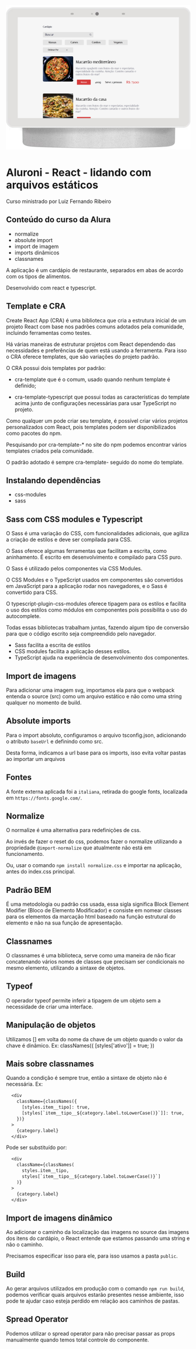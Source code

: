 <h1 align="center">
  <img alt="Aluroni" title="#Aluroni" src="./src/assets/banner.png" />
</h1>

# Aluroni - React - lidando com arquivos estáticos

Curso ministrado por Luiz Fernando Ribeiro

## Conteúdo do curso da Alura

- normalize
- absolute import
- import de imagem
- imports dinâmicos
- classnames

A aplicação é um cardápio de restaurante, separados em abas de acordo com os tipos de alimentos.

Desenvolvido com react e typescript.

## Template e CRA

Create React App (CRA) é uma biblioteca que cria a estrutura inicial de um projeto React com base nos padrões comuns adotados pela comunidade, incluindo ferramentas como testes.

Há várias maneiras de estruturar projetos com React dependendo das necessidades e preferências de quem está usando a ferramenta. Para isso o CRA oferece templates, que são variações do projeto padrão.

O CRA possui dois templates por padrão:

- cra-template que é o comum, usado quando nenhum template é definido;

- cra-template-typescript que possui todas as características do template acima junto de configurações necessárias para usar TypeScript no projeto.

Como qualquer um pode criar seu template, é possível criar vários projetos personalizados com React, pois templates podem ser disponibilizados como pacotes do npm.

Pesquisando por cra-template-\* no site do npm podemos encontrar vários templates criados pela comunidade.

O padrão adotado é sempre cra-template- seguido do nome do template.

## Instalando dependências

- css-modules
- sass

## Sass com CSS modules e Typescript

O Sass é uma variação do CSS, com funcionalidades adicionais, que agiliza a criação de estilos e deve ser compilada para CSS.

O Sass oferece algumas ferramentas que facilitam a escrita, como aninhamento. É escrito em desenvolvimento e compilado para CSS puro.

O Sass é utilizado pelos componentes via CSS Modules.

O CSS Modules e o TypeScript usados em componentes são convertidos em JavaScript para a aplicação rodar nos navegadores, e o Sass é convertido para CSS.

O typescript-plugin-css-modules oferece tipagem para os estilos e facilita o uso dos estilos como módulos em componentes pois possibilita o uso do autocomplete.

Todas essas bibliotecas trabalham juntas, fazendo algum tipo de conversão para que o código escrito seja compreendido pelo navegador.

- Sass facilita a escrita de estilos
- CSS modules facilita a aplicação desses estilos.
- TypeScript ajuda na experiência de desenvolvimento dos componentes.

## Import de imagens

Para adicionar uma imagem svg, importamos ela para que o webpack entenda o source (src) como um arquivo estático e não como uma string qualquer no momento de build.

## Absolute imports

Para o import absoluto, configuramos o arquivo tsconfig.json, adicionando o atributo `baseUrl` e definindo como src.

Desta forma, indicamos a url base para os imports, isso evita voltar pastas ao importar um arquivos

## Fontes

A fonte externa aplicada foi a `italiana`, retirada do google fonts, localizada em `https://fonts.google.com/`.

## Normalize

O normalize é uma alternativa para redefinições de css.

Ao invés de fazer o reset do css, podemos fazer o normalize utilizando a propriedade `@import-normalize` que atualmente não está em funcionamento.

Ou, usar o comando `npm install normalize.css` e importar na aplicação, antes do index.css principal.

## Padrão BEM

É uma metodologia ou padrão css usada, essa sigla significa Block Element Modifier (Bloco de Elemento Modificador) e consiste em nomear classes para os elementos da marcação html baseado na função estrutural do elemento e não na sua função de apresentação.

## Classnames

O classnames é uma biblioteca, serve como uma maneira de não ficar concatenando vários nomes de classes que precisam ser condicionais no mesmo elemento, utilizando a sintaxe de objetos.

## Typeof

O operador typeof permite inferir a tipagem de um objeto sem a necessidade de criar uma interface.

## Manipulação de objetos

Utilizamos [] em volta do nome da chave de um objeto quando o valor da chave é dinâmico.
Ex:
classNames({
[styles['ativo']] = true;
})

## Mais sobre classnames

Quando a condição é sempre true, então a sintaxe de objeto não é necessária.
Ex:

```
  <div
    className={classNames({
      [styles.item__tipo]: true,
      [styles[`item__tipo__${category.label.toLowerCase()}`]]: true,
    })}
  >
    {category.label}
  </div>
```

Pode ser substituído por:

```
  <div
    className={classNames(
      styles.item__tipo,
      styles[`item__tipo__${category.label.toLowerCase()}`]
    )}
  >
    {category.label}
  </div>
```

## Import de imagens dinâmico

Ao adicionar o caminho da localização das imagens no source das imagens dos itens do cardápio, o React entende que estamos passando uma string e não o caminho.

Precisamos especificar isso para ele, para isso usamos a pasta `public`.

## Build

Ao gerar arquivos utilizados em produção com o comando `npm run build`, podemos verificar quais arquivos estarão presentes nesse ambiente, isso pode te ajudar caso esteja perdido em relação aos caminhos de pastas.

## Spread Operator

Podemos utilizar o spread operator para não precisar passar as props manualmente quando temos total controle do componente.
